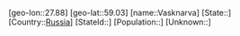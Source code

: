 ﻿---
location: [59.03,27.88]
type: City
tags:
- geo/City


SpocWebEntityId: 35218
isDeleted: false
confidential: public

---
[geo-lon::27.88]
[geo-lat::59.03]
[name::Vasknarva]
[State::]
[Country::[Russia](geo/Continent/Europe/Russia.md)]
[StateId::]
[Population::]
[Unknown::]

